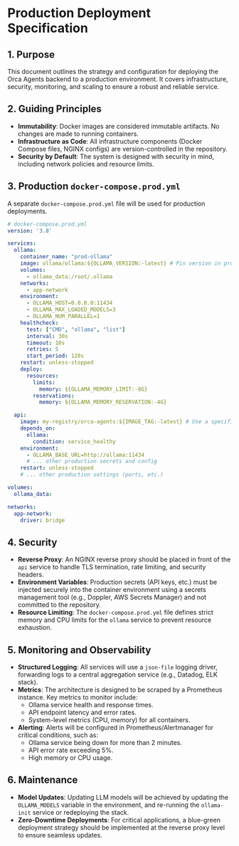 # Production Deployment Specification

## 1. Purpose

This document outlines the strategy and configuration for deploying the Orca Agents backend to a production environment. It covers infrastructure, security, monitoring, and scaling to ensure a robust and reliable service.

## 2. Guiding Principles

- **Immutability**: Docker images are considered immutable artifacts. No changes are made to running containers.
- **Infrastructure as Code**: All infrastructure components (Docker Compose files, NGINX configs) are version-controlled in the repository.
- **Security by Default**: The system is designed with security in mind, including network policies and resource limits.

## 3. Production `docker-compose.prod.yml`

A separate `docker-compose.prod.yml` file will be used for production deployments.

```yaml
# docker-compose.prod.yml
version: '3.8'

services:
  ollama:
    container_name: "prod-ollama"
    image: ollama/ollama:${OLLAMA_VERSION:-latest} # Pin version in prod
    volumes:
      - ollama_data:/root/.ollama
    networks:
      - app-network
    environment:
      - OLLAMA_HOST=0.0.0.0:11434
      - OLLAMA_MAX_LOADED_MODELS=3
      - OLLAMA_NUM_PARALLEL=1
    healthcheck:
      test: ["CMD", "ollama", "list"]
      interval: 30s
      timeout: 10s
      retries: 5
      start_period: 120s
    restart: unless-stopped
    deploy:
      resources:
        limits:
          memory: ${OLLAMA_MEMORY_LIMIT:-8G}
        reservations:
          memory: ${OLLAMA_MEMORY_RESERVATION:-4G}

  api:
    image: my-registry/orca-agents:${IMAGE_TAG:-latest} # Use a specific image tag
    depends_on:
      ollama:
        condition: service_healthy
    environment:
      - OLLAMA_BASE_URL=http://ollama:11434
      # ... other production secrets and config
    restart: unless-stopped
    # ... other production settings (ports, etc.)

volumes:
  ollama_data:

networks:
  app-network:
    driver: bridge
```

## 4. Security

- **Reverse Proxy**: An NGINX reverse proxy should be placed in front of the `api` service to handle TLS termination, rate limiting, and security headers.
- **Environment Variables**: Production secrets (API keys, etc.) must be injected securely into the container environment using a secrets management tool (e.g., Doppler, AWS Secrets Manager) and not committed to the repository.
- **Resource Limiting**: The `docker-compose.prod.yml` file defines strict memory and CPU limits for the `ollama` service to prevent resource exhaustion.

## 5. Monitoring and Observability

- **Structured Logging**: All services will use a `json-file` logging driver, forwarding logs to a central aggregation service (e.g., Datadog, ELK stack).
- **Metrics**: The architecture is designed to be scraped by a Prometheus instance. Key metrics to monitor include:
    - Ollama service health and response times.
    - API endpoint latency and error rates.
    - System-level metrics (CPU, memory) for all containers.
- **Alerting**: Alerts will be configured in Prometheus/Alertmanager for critical conditions, such as:
    - Ollama service being down for more than 2 minutes.
    - API error rate exceeding 5%.
    - High memory or CPU usage.

## 6. Maintenance

- **Model Updates**: Updating LLM models will be achieved by updating the `OLLAMA_MODELS` variable in the environment, and re-running the `ollama-init` service or redeploying the stack.
- **Zero-Downtime Deployments**: For critical applications, a blue-green deployment strategy should be implemented at the reverse proxy level to ensure seamless updates. 